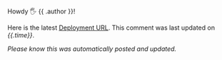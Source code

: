 Howdy 🖐 {{ .author }}!

Here is the latest [Deployment URL]({{.url}}). This comment was last updated on _{{.time}}_.

_Please know this was automatically posted and updated._
